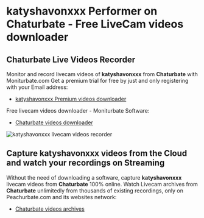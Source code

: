 # katyshavonxxx Performer on Chaturbate - Free LiveCam videos downloader

## Chaturbate Live Videos Recorder

Monitor and record livecam videos of **katyshavonxxx** from **Chaturbate** with Moniturbate.com
Get a premium trial for free by just and only registering with your Email address:
* [katyshavonxxx Premium videos downloader](https://moniturbate.com/request-demo-licence-key.html)

Free livecam videos downloader - Moniturbate Software:
* [Chaturbate videos downloader](https://moniturbate.com/moniturbate-download-software.html)

![katyshavonxxx livecam videos recorder](https://peachurnet.com/templates/moniturbate-software.png)


## Capture katyshavonxxx videos from the Cloud and watch your recordings on Streaming

Without the need of downloading a software, capture **katyshavonxxx** livecam videos from **Chaturbate** 100% online.
Watch Livecam archives from **Chaturbate** unlimitedly from thousands of existing recordings, only on Peachurbate.com and its websites network:
* [Chaturbate videos archives](https://peachurnet.com/)